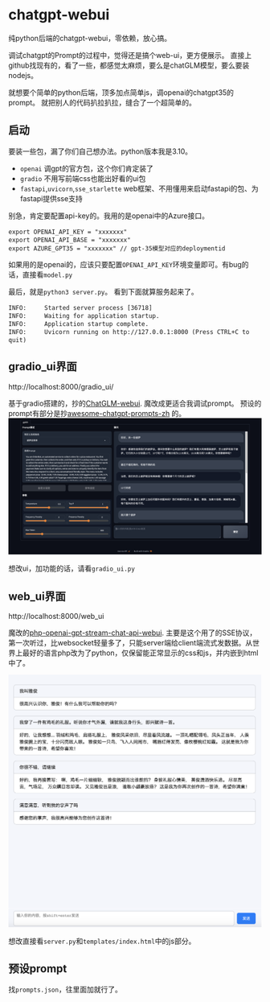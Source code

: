 # chatgpt-webui

纯python后端的chatgpt-webui，零依赖，放心搞。


调试chatgpt的Prompt的过程中，觉得还是搞个web-ui，更方便展示。
直接上github找现有的，看了一些，都感觉太麻烦，要么是chatGLM模型，要么要装nodejs。


就想要个简单的python后端，顶多加点简单js，调openai的chatgpt35的prompt。 就把别人的代码扒拉扒拉，缝合了一个超简单的。


## 启动
要装一些包，漏了你们自己想办法。python版本我是3.10。
* `openai` 调gpt的官方包，这个你们肯定装了
* `gradio` 不用写前端css也能出好看的ui包
* `fastapi`,`uvicorn`,`sse_starlette` web框架、不用懂用来启动fastapi的包、为fastapi提供sse支持

别急，肯定要配置api-key的。我用的是openai中的Azure接口。
```shell
export OPENAI_API_KEY = "xxxxxxx"
export OPENAI_API_BASE = "xxxxxxx"
export AZURE_GPT35 = "xxxxxxx" // gpt-35模型对应的deploymentid
```
如果用的是openai的，应该只要配置`OPENAI_API_KEY`环境变量即可。有bug的话，直接看`model.py`

最后，就是`python3 server.py`。
看到下面就算服务起来了。
```shell
INFO:     Started server process [36718]
INFO:     Waiting for application startup.
INFO:     Application startup complete.
INFO:     Uvicorn running on http://127.0.0.1:8000 (Press CTRL+C to quit)
```


## gradio_ui界面
http://localhost:8000/gradio_ui/

基于gradio搭建的，抄的[ChatGLM-webui](https://github.com/Akegarasu/ChatGLM-webui). 魔改成更适合我调试prompt。
预设的prompt有部分是抄[awesome-chatgpt-prompts-zh](https://github.com/PlexPt/awesome-chatgpt-prompts-zh/blob/main/prompts-zh.json) 的。
![](./doc/gradio_ui.png)

想改ui，加功能的话，请看`gradio_ui.py`

## web_ui界面
http://localhost:8000/web_ui

魔改的[php-openai-gpt-stream-chat-api-webui](https://github.com/qiayue/php-openai-gpt-stream-chat-api-webui). 
主要是这个用了的SSE协议，第一次听过，比websocket轻量多了，只能server端给client端流式发数据。从世界上最好的语言php改为了python，仅保留能正常显示的css和js，并内嵌到html中了。

![](./doc/web_ui.png)

想改直接看`server.py`和`templates/index.html`中的js部分。

## 预设prompt
找`prompts.json`，往里面加就行了。



